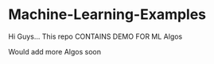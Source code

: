 # Machine-Learning-Examples

Hi Guys...
This repo CONTAINS DEMO FOR ML Algos

Would add more Algos soon
